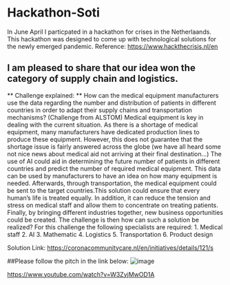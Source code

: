 # Hackathon-Soti
In June April I particpated in a hackathon for crises in the Netherlaands. This hackathon was designed to come up with technological solutions for the newly emerged pandemic.
Reference: https://www.hackthecrisis.nl/en

## I am pleased to share that our idea won the category of supply chain and logistics.
**
Challenge explained:
**
How can the medical equipment manufacturers use the data regarding the number and distribution of patients in different countries in order to adapt their supply chains and transportation mechanisms? (Challenge from ALSTOM)
Medical equipment is key in dealing with the current situation. As there is a shortage of medical equipment, many manufacturers have dedicated  production lines to produce these equipment. However, this does not guarantee that the shortage issue is fairly answered across the globe (we have all heard some not nice news about medical aid not arriving at their final destination…) The use of AI could aid in determining the future number of patients in different countries and predict the number of required medical equipment. This data can be used by manufacturers to have an idea on how many equipment is needed. Afterwards, through transportation, the medical equipment could be sent to the target countries.This solution could ensure that every human’s life is treated equally. In addition, it can reduce the tension and stress on medical staff and allow them to concentrate on treating patients. Finally, by bringing different industries together, new business opportunities could be created. The challenge is then how can such a solution be realized? For this challenge the following specialists are required: 1. Medical staff 2. AI 3. Mathematic 4. Logistics 5. Transportation 6. Product design

Solution Link: https://coronacommunitycare.nl/en/initiatives/details/121/s

##Please follow the pitch in the link below: 
![image](https://user-images.githubusercontent.com/61543022/121526654-defb8f80-c9f9-11eb-8e08-22963d11922e.png)

 
https://www.youtube.com/watch?v=W3ZyjMwOD1A
